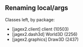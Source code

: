 ## Renaming local/args

Classes left, by package:
- [jagex2.client] client (10503)
- [jagex2.dash3d] World3D (2256)
- [jagex2.graphics] Draw3D (2437)
